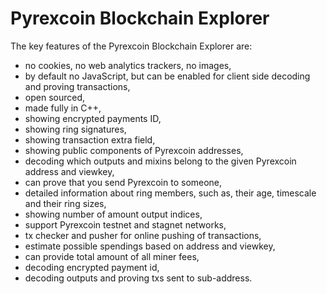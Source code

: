 # Pyrexcoin Blockchain Explorer

The key features of the Pyrexcoin Blockchain Explorer are:

 - no cookies, no web analytics trackers, no images,
 - by default no JavaScript, but can be enabled for client side decoding and proving transactions,
 - open sourced,
 - made fully in C++,
 - showing encrypted payments ID,
 - showing ring signatures,
 - showing transaction extra field,
 - showing public components of Pyrexcoin addresses,
 - decoding which outputs and mixins belong to the given Pyrexcoin address and viewkey,
 - can prove that you send Pyrexcoin to someone,
 - detailed information about ring members, such as, their age, timescale and their ring sizes,
 - showing number of amount output indices,
 - support Pyrexcoin testnet and stagnet networks,
 - tx checker and pusher for online pushing of transactions,
 - estimate possible spendings based on address and viewkey,
 - can provide total amount of all miner fees,
 - decoding encrypted payment id,
 - decoding outputs and proving txs sent to sub-address.
